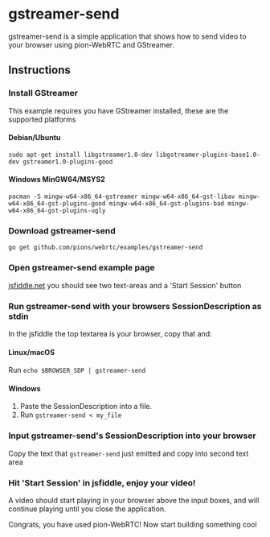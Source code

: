 # gstreamer-send
gstreamer-send is a simple application that shows how to send video to your browser using pion-WebRTC and GStreamer.

## Instructions
### Install GStreamer
This example requires you have GStreamer installed, these are the supported platforms
#### Debian/Ubuntu
`sudo apt-get install libgstreamer1.0-dev libgstreamer-plugins-base1.0-dev gstreamer1.0-plugins-good`
#### Windows MinGW64/MSYS2
`pacman -S mingw-w64-x86_64-gstreamer mingw-w64-x86_64-gst-libav mingw-w64-x86_64-gst-plugins-good mingw-w64-x86_64-gst-plugins-bad mingw-w64-x86_64-gst-plugins-ugly`
### Download gstreamer-send
```
go get github.com/pions/webrtc/examples/gstreamer-send
```

### Open gstreamer-send example page
[jsfiddle.net](https://jsfiddle.net/Laf7ujeo/5/) you should see two text-areas and a 'Start Session' button

### Run gstreamer-send with your browsers SessionDescription as stdin
In the jsfiddle the top textarea is your browser, copy that and:
#### Linux/macOS
Run `echo $BROWSER_SDP | gstreamer-send`
#### Windows
1. Paste the SessionDescription into a file.
1. Run `gstreamer-send < my_file`

### Input gstreamer-send's SessionDescription into your browser
Copy the text that `gstreamer-send` just emitted and copy into second text area

### Hit 'Start Session' in jsfiddle, enjoy your video!
A video should start playing in your browser above the input boxes, and will continue playing until you close the application.

Congrats, you have used pion-WebRTC! Now start building something cool
